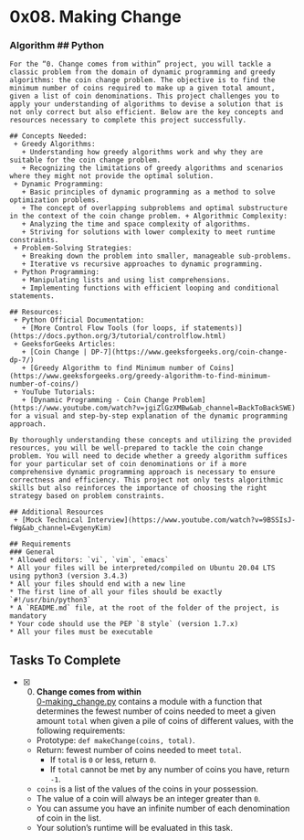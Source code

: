 # 0x08. Making Change
### Algorithm ## Python

```
For the “0. Change comes from within” project, you will tackle a classic problem from the domain of dynamic programming and greedy algorithms: the coin change problem. The objective is to find the minimum number of coins required to make up a given total amount, given a list of coin denominations. This project challenges you to apply your understanding of algorithms to devise a solution that is not only correct but also efficient. Below are the key concepts and resources necessary to complete this project successfully.

## Concepts Needed:
 + Greedy Algorithms:
   + Understanding how greedy algorithms work and why they are suitable for the coin change problem.
   + Recognizing the limitations of greedy algorithms and scenarios where they might not provide the optimal solution.
 + Dynamic Programming:
   + Basic principles of dynamic programming as a method to solve optimization problems.
   + The concept of overlapping subproblems and optimal substructure in the context of the coin change problem. + Algorithmic Complexity:
   + Analyzing the time and space complexity of algorithms.
   + Striving for solutions with lower complexity to meet runtime constraints.
 + Problem-Solving Strategies:
   + Breaking down the problem into smaller, manageable sub-problems.
   + Iterative vs recursive approaches to dynamic programming.
 + Python Programming:
   + Manipulating lists and using list comprehensions.
   + Implementing functions with efficient looping and conditional statements.

## Resources:
 + Python Official Documentation:
   + [More Control Flow Tools (for loops, if statements)](https://docs.python.org/3/tutorial/controlflow.html)
 + GeeksforGeeks Articles:
   + [Coin Change | DP-7](https://www.geeksforgeeks.org/coin-change-dp-7/)
   + [Greedy Algorithm to find Minimum number of Coins](https://www.geeksforgeeks.org/greedy-algorithm-to-find-minimum-number-of-coins/)
 + YouTube Tutorials:
   + [Dynamic Programming - Coin Change Problem](https://www.youtube.com/watch?v=jgiZlGzXMBw&ab_channel=BackToBackSWE) for a visual and step-by-step explanation of the dynamic programming approach.
 
By thoroughly understanding these concepts and utilizing the provided resources, you will be well-prepared to tackle the coin change problem. You will need to decide whether a greedy algorithm suffices for your particular set of coin denominations or if a more comprehensive dynamic programming approach is necessary to ensure correctness and efficiency. This project not only tests algorithmic skills but also reinforces the importance of choosing the right strategy based on problem constraints.

## Additional Resources
 + [Mock Technical Interview](https://www.youtube.com/watch?v=9BSSIsJ-fWg&ab_channel=EvgenyKim)

## Requirements
### General
* Allowed editors: `vi`, `vim`, `emacs`
* All your files will be interpreted/compiled on Ubuntu 20.04 LTS using python3 (version 3.4.3)
* All your files should end with a new line
* The first line of all your files should be exactly `#!/usr/bin/python3`
* A `README.md` file, at the root of the folder of the project, is mandatory
* Your code should use the PEP `8 style` (version 1.7.x)
* All your files must be executable

```

## Tasks To Complete

+ [x] 0. **Change comes from within**<br/>[0-making_change.py](0-making_change.py) contains a module with a function that determines the fewest number of coins needed to meet a given amount `total` when given a pile of coins of different values, with the following requirements:
  + Prototype: `def makeChange(coins, total)`.
  + Return: fewest number of coins needed to meet `total`.
    + If `total` is `0` or less, return `0`.
    + If `total` cannot be met by any number of coins you have, return `-1`.
  + `coins` is a list of the values of the coins in your possession.
  + The value of a coin will always be an integer greater than `0`.
  + You can assume you have an infinite number of each denomination of coin in the list.
  + Your solution’s runtime will be evaluated in this task.
